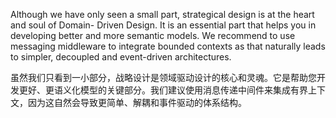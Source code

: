 Although we have only seen a small part, strategical design is at the heart and soul of Domain- Driven Design. It is an essential part that helps you in developing better and more semantic models. We recommend to use messaging middleware to integrate bounded contexts as that naturally leads to simpler, decoupled and event-driven architectures.

虽然我们只看到一小部分，战略设计是领域驱动设计的核心和灵魂。它是帮助您开发更好、更语义化模型的关键部分。我们建议使用消息传递中间件来集成有界上下文，因为这自然会导致更简单、解耦和事件驱动的体系结构。

